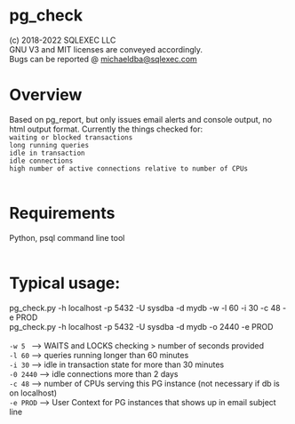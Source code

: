 # pg_check
(c) 2018-2022 SQLEXEC LLC
<br/>
GNU V3 and MIT licenses are conveyed accordingly.
<br/>
Bugs can be reported @ michaeldba@sqlexec.com

# Overview
Based on pg_report, but only  issues email alerts and console output, no html output format.  Currently the things checked for:
<br/>
`waiting or blocked transactions`
<br/>
`long running queries`
<br/>
`idle in transaction`
<br/>
`idle connections`
<br/>
`high number of active connections relative to number of CPUs`
<br/><br/>

# Requirements
Python, psql command line tool
<br/><br/>

# Typical usage: 
pg_check.py -h localhost -p 5432 -U sysdba -d mydb -w -l 60 -i 30 -c 48 -e PROD <br/>
pg_check.py -h localhost -p 5432 -U sysdba -d mydb -o 2440 -e PROD 
<br/><br/>
`-w 5 `     --> WAITS and LOCKS checking > number of seconds provided
<br/>
`-l 60`   --> queries running longer than 60 minutes
<br/>
`-i 30`   --> idle in transaction state for more than 30 minutes
<br/>
`-0 2440`   --> idle connections more than 2 days
<br/>
`-c 48`   --> number of CPUs serving this PG instance (not necessary if db is on localhost)
<br/>
`-e PROD` --> User Context for PG instances that shows up in email subject line

